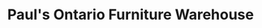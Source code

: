 ---
title: "Paul's Ontario Furniture Warehouse"
url: /north-york/pauls-ontario-furniture-warehouse/
shop: furniture
---